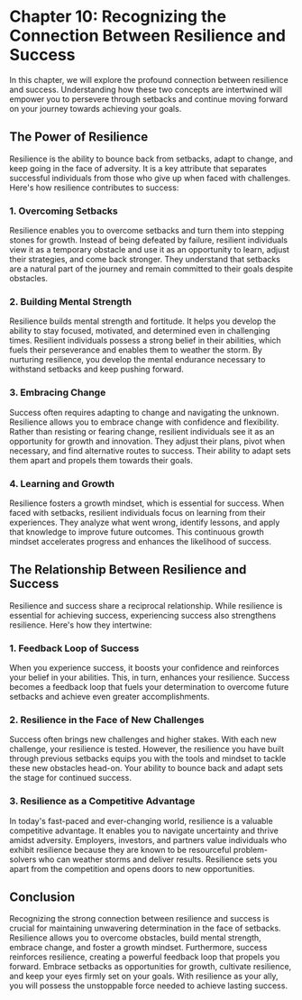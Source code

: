 Chapter 10: Recognizing the Connection Between Resilience and Success
=====================================================================

In this chapter, we will explore the profound connection between resilience and success. Understanding how these two concepts are intertwined will empower you to persevere through setbacks and continue moving forward on your journey towards achieving your goals.

**The Power of Resilience**
---------------------------

Resilience is the ability to bounce back from setbacks, adapt to change, and keep going in the face of adversity. It is a key attribute that separates successful individuals from those who give up when faced with challenges. Here's how resilience contributes to success:

### **1. Overcoming Setbacks**

Resilience enables you to overcome setbacks and turn them into stepping stones for growth. Instead of being defeated by failure, resilient individuals view it as a temporary obstacle and use it as an opportunity to learn, adjust their strategies, and come back stronger. They understand that setbacks are a natural part of the journey and remain committed to their goals despite obstacles.

### **2. Building Mental Strength**

Resilience builds mental strength and fortitude. It helps you develop the ability to stay focused, motivated, and determined even in challenging times. Resilient individuals possess a strong belief in their abilities, which fuels their perseverance and enables them to weather the storm. By nurturing resilience, you develop the mental endurance necessary to withstand setbacks and keep pushing forward.

### **3. Embracing Change**

Success often requires adapting to change and navigating the unknown. Resilience allows you to embrace change with confidence and flexibility. Rather than resisting or fearing change, resilient individuals see it as an opportunity for growth and innovation. They adjust their plans, pivot when necessary, and find alternative routes to success. Their ability to adapt sets them apart and propels them towards their goals.

### **4. Learning and Growth**

Resilience fosters a growth mindset, which is essential for success. When faced with setbacks, resilient individuals focus on learning from their experiences. They analyze what went wrong, identify lessons, and apply that knowledge to improve future outcomes. This continuous growth mindset accelerates progress and enhances the likelihood of success.

**The Relationship Between Resilience and Success**
---------------------------------------------------

Resilience and success share a reciprocal relationship. While resilience is essential for achieving success, experiencing success also strengthens resilience. Here's how they intertwine:

### **1. Feedback Loop of Success**

When you experience success, it boosts your confidence and reinforces your belief in your abilities. This, in turn, enhances your resilience. Success becomes a feedback loop that fuels your determination to overcome future setbacks and achieve even greater accomplishments.

### **2. Resilience in the Face of New Challenges**

Success often brings new challenges and higher stakes. With each new challenge, your resilience is tested. However, the resilience you have built through previous setbacks equips you with the tools and mindset to tackle these new obstacles head-on. Your ability to bounce back and adapt sets the stage for continued success.

### **3. Resilience as a Competitive Advantage**

In today's fast-paced and ever-changing world, resilience is a valuable competitive advantage. It enables you to navigate uncertainty and thrive amidst adversity. Employers, investors, and partners value individuals who exhibit resilience because they are known to be resourceful problem-solvers who can weather storms and deliver results. Resilience sets you apart from the competition and opens doors to new opportunities.

**Conclusion**
--------------

Recognizing the strong connection between resilience and success is crucial for maintaining unwavering determination in the face of setbacks. Resilience allows you to overcome obstacles, build mental strength, embrace change, and foster a growth mindset. Furthermore, success reinforces resilience, creating a powerful feedback loop that propels you forward. Embrace setbacks as opportunities for growth, cultivate resilience, and keep your eyes firmly set on your goals. With resilience as your ally, you will possess the unstoppable force needed to achieve lasting success.
